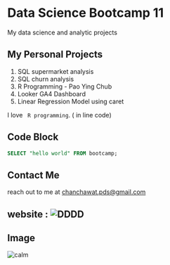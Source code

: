 # Data Science Bootcamp 11
My data science and analytic projects

## My Personal Projects

1. SQL supermarket analysis
2. SQL churn analysis
3. R Programming - Pao Ying Chub
4. Looker GA4 Dashboard
5. Linear Regression Model using caret

I love ` R programming`. ( in line code)

## Code Block
```sql
SELECT "hello world" FROM bootcamp;
```

## Contact Me
reach out to me at chanchawat.pds@gmail.com

## website : ![DDDD](link)

## Image 
![calm](https://images.pexels.com/photos/40784/drops-of-water-water-nature-liquid-40784.jpeg)

